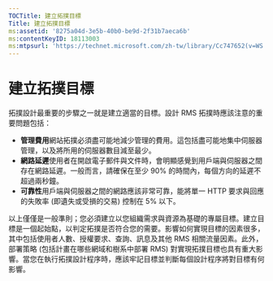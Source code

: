 ```yaml
---
TOCTitle: 建立拓撲目標
Title: 建立拓撲目標
ms:assetid: '8275a04d-3e5b-40b0-be9d-2f31b7aeca6b'
ms:contentKeyID: 18113003
ms:mtpsurl: 'https://technet.microsoft.com/zh-tw/library/Cc747652(v=WS.10)'
---
```


建立拓撲目標
============

拓撲設計最重要的步驟之一就是建立適當的目標。設計 RMS 拓撲時應該注意的重要問題包括：

-   **管理費用**網站拓撲必須盡可能地減少管理的費用。這包括盡可能地集中伺服器管理，以及將所用的伺服器數目減至最少。
-   **網路延遲**使用者在開啟電子郵件與文件時，會明顯感覺到用戶端與伺服器之間存在網路延遲。一般而言，請確保在至少 90% 的時間內，每個方向的延遲不超過兩秒鐘。
-   **可靠性**用戶端與伺服器之間的網路應該非常可靠，能將單一 HTTP 要求與回應的失敗率 (即遺失或受損的交易) 控制在 5% 以下。

以上僅僅是一般準則；您必須建立以您組織需求與資源為基礎的專屬目標。建立目標是一個起始點，以判定拓撲是否符合您的需要。影響如何實現目標的因素很多，其中包括使用者人數、授權要求、查詢、訊息及其他 RMS 相關流量因素。此外，部署策略 (包括計畫在哪些網域和樹系中部署 RMS) 對實現拓撲目標也具有重大影響。當您在執行拓撲設計程序時，應該牢記目標並判斷每個設計程序將對目標有何影響。
